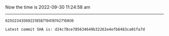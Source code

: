 Now the time is 2022-09-30 11:24:58 am

---

<small>62502343569221858719419742716806</small>

```txt
Latest commit SHA is: d24c78ce785634649b32262e4efb6483ca01fa7d
```
